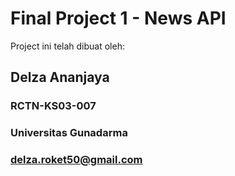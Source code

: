 # Final Project 1 - News API
Project ini telah dibuat oleh:

## Delza Ananjaya
### RCTN-KS03-007
### Universitas Gunadarma
### delza.roket50@gmail.com


